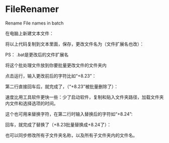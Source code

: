 # FileRenamer
Rename File names in batch

在电脑上新建文本文件：


将以上代码复制到文本里面，保存，更改文件名为（文件扩展名也改）：


PS： .bat是更改后的文件扩展名

将这个批处理文件放到你要批量更改文件的文件夹内


点击运行，输入更改前后的字符比如“+8.23”：


第二行直接回车后，就完成了，（“+8.23”被批量删除了）：


速度比用工具软件更快一些：少了启动软件，复制和贴入文件夹路径，加载文件夹内文件和选择选项的时间。

这个也可用来替换字符，在第二行时输入替换后的字符如“+8.24”:


回车，就完成了替换了（+8.23批量替换成+8.24了）：


也可以同步修改所有子文件夹名称，以及所有子文件夹内的文件名。